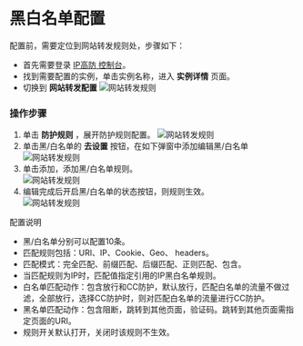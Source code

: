 # 黑白名单配置
配置前，需要定位到网站转发规则处，步骤如下：
- 首先需要登录 [IP高防 控制台](https://ip-anti-console.jdcloud.com/instancelist)。
- 找到需要配置的实例，单击实例名称，进入 **实例详情** 页面。
- 切换到 **网站转发配置** 
   ![网站转发规则](https://github.com/jdcloudcom/cn/blob/edit/image/Advanced%20Anti-DDoS/web-rule%2002.png)



### 操作步骤
1. 单击 **防护规则** ，展开防护规则配置。
 ![网站转发规则](https://github.com/jdcloudcom/cn/blob/edit/image/Advanced%20Anti-DDoS/web-rule%2004.png)
2. 单击黑/白名单的 **去设置** 按钮，在如下弹窗中添加编辑黑/白名单
 ![网站转发规则](https://github.com/jdcloudcom/cn/blob/edit/image/Advanced%20Anti-DDoS/web-rule%2005.png)
3. 单击添加，添加黑/白名单规则。</BR>
 ![网站转发规则](https://github.com/jdcloudcom/cn/blob/edit/image/Advanced%20Anti-DDoS/web-rule%2006.png)
4. 编辑完成后开启黑/白名单的状态按钮，则规则生效。</BR>
 ![网站转发规则](https://github.com/jdcloudcom/cn/blob/edit/image/Advanced%20Anti-DDoS/web-rule%2006.png)

配置说明
 -  黑/白名单分别可以配置10条。</BR>
 -  匹配规则包括：URI、IP、Cookie、Geo、 headers。</BR>
 -  匹配模式：完全匹配、前缀匹配、后缀匹配、正则匹配、包含。</BR>
 -  当匹配规则为IP时，匹配值指定引用的IP黑白名单规则。</BR>
 -  白名单匹配动作：包含放行和CC防护，默认放行，匹配白名单的流量不做过滤，全部放行，选择CC防护时，则对匹配白名单的流量进行CC防护。</BR>
 -  黑名单匹配动作：包含阻断，跳转到其他页面，验证码。跳转到其他页面需指定页面的URI。</BR>
 -  规则开关默认打开，关闭时该规则不生效。</BR>




